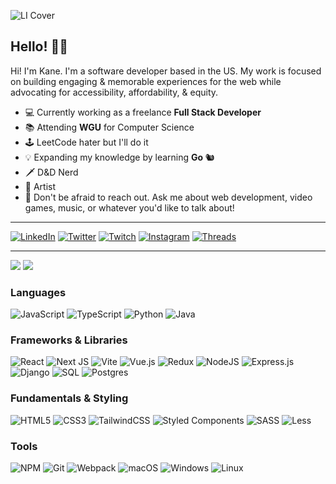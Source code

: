 ![LI Cover](https://github.com/knlrvr/knlrvr/assets/91632194/b5a65065-d00d-4df4-948d-5749e048d744)

## Hello! 👋🏼
Hi! I'm Kane. I'm a software developer based in the US. My work is focused on building engaging & memorable experiences for the web while advocating for accessibility, affordability, & equity.

- 💻 Currently working as a freelance **Full Stack Developer**
- 📚 Attending **WGU** for Computer Science
- 🕹️ LeetCode hater but I'll do it
- 💡 Expanding my knowledge by learning **Go** 🐿️
- 🗡️ D&D Nerd
- 🎸 Artist
- 💬 Don't be afraid to reach out. Ask me about web development, video games, music, or whatever you'd like to talk about!

---

[![LinkedIn](https://img.shields.io/badge/linkedin-%230077B5.svg?style=for-the-badge&logo=linkedin&logoColor=white)](https://linkedin.com/in/kane-lariviere) [![Twitter](https://img.shields.io/badge/Twitter-%231DA1F2.svg?style=for-the-badge&logo=Twitter&logoColor=white)](https://twitter.com/knlrvr) [![Twitch](https://img.shields.io/badge/Twitch-%239146FF.svg?style=for-the-badge&logo=Twitch&logoColor=white)](https://twitch.tv/knlrvr) [![Instagram](https://img.shields.io/badge/Instagram-%23E4405F.svg?style=for-the-badge&logo=Instagram&logoColor=white)](https://instagram.com/kanelarivieresucks) [![Threads](https://img.shields.io/badge/Threads-000000?style=for-the-badge&logo=Threads&logoColor=white)](https://www.threads.net/@kanelarivieresucks) 

---

<img src="https://github-readme-streak-stats.herokuapp.com/?user=knlrvr&theme=highcontrast&hide_border=true" />

<img src="https://github-readme-stats.vercel.app/api/top-langs/?username=knlrvr&theme=highcontrast&show_icons=true&hide_border=true&layout=compact" />

### Languages
![JavaScript](https://img.shields.io/badge/javascript-%23323330.svg?style=for-the-badge&logo=javascript&logoColor=%23F7DF1E) ![TypeScript](https://img.shields.io/badge/typescript-%23007ACC.svg?style=for-the-badge&logo=typescript&logoColor=white) ![Python](https://img.shields.io/badge/python-3670A0?style=for-the-badge&logo=python&logoColor=ffdd54) ![Java](https://img.shields.io/badge/java-%23ED8B00.svg?style=for-the-badge&logo=openjdk&logoColor=white)

### Frameworks & Libraries
![React](https://img.shields.io/badge/react-%2320232a.svg?style=for-the-badge&logo=react&logoColor=%2361DAFB) ![Next JS](https://img.shields.io/badge/Next-black?style=for-the-badge&logo=next.js&logoColor=white) ![Vite](https://img.shields.io/badge/vite-%23646CFF.svg?style=for-the-badge&logo=vite&logoColor=white) ![Vue.js](https://img.shields.io/badge/vuejs-%2335495e.svg?style=for-the-badge&logo=vuedotjs&logoColor=%234FC08D) ![Redux](https://img.shields.io/badge/redux-%23593d88.svg?style=for-the-badge&logo=redux&logoColor=white) ![NodeJS](https://img.shields.io/badge/node.js-6DA55F?style=for-the-badge&logo=node.js&logoColor=white) ![Express.js](https://img.shields.io/badge/express.js-%23404d59.svg?style=for-the-badge&logo=express&logoColor=%2361DAFB)  ![Django](https://img.shields.io/badge/django-%23092E20.svg?style=for-the-badge&logo=django&logoColor=white) ![SQL](https://img.shields.io/badge/SQL-dc2626?style=for-the-badge&logoColor=white) ![Postgres](https://img.shields.io/badge/postgres-%23316192.svg?style=for-the-badge&logo=postgresql&logoColor=white) 

### Fundamentals & Styling
![HTML5](https://img.shields.io/badge/html5-%23E34F26.svg?style=for-the-badge&logo=html5&logoColor=white) ![CSS3](https://img.shields.io/badge/css3-%231572B6.svg?style=for-the-badge&logo=css3&logoColor=white) ![TailwindCSS](https://img.shields.io/badge/tailwindcss-%2338B2AC.svg?style=for-the-badge&logo=tailwind-css&logoColor=white) ![Styled Components](https://img.shields.io/badge/styled--components-DB7093?style=for-the-badge&logo=styled-components&logoColor=white) ![SASS](https://img.shields.io/badge/SASS-hotpink.svg?style=for-the-badge&logo=SASS&logoColor=white) ![Less](https://img.shields.io/badge/less-2B4C80?style=for-the-badge&logo=less&logoColor=white)  

### Tools
![NPM](https://img.shields.io/badge/NPM-%23CB3837.svg?style=for-the-badge&logo=npm&logoColor=white) ![Git](https://img.shields.io/badge/git-%23F05033.svg?style=for-the-badge&logo=git&logoColor=white) ![Webpack](https://img.shields.io/badge/webpack-%238DD6F9.svg?style=for-the-badge&logo=webpack&logoColor=black) ![macOS](https://img.shields.io/badge/mac%20os-000000?style=for-the-badge&logo=macos&logoColor=F0F0F0) ![Windows](https://img.shields.io/badge/Windows-0078D6?style=for-the-badge&logo=windows&logoColor=white) ![Linux](https://img.shields.io/badge/Linux-FCC624?style=for-the-badge&logo=linux&logoColor=black)
